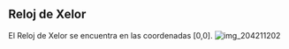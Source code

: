 ## Reloj de Xelor
El Reloj de Xelor se encuentra en las coordenadas [0,0].
![img_204211202](https://media.discordapp.net/attachments/1115311447145193482/1115347199719645275/204211202.jpg)